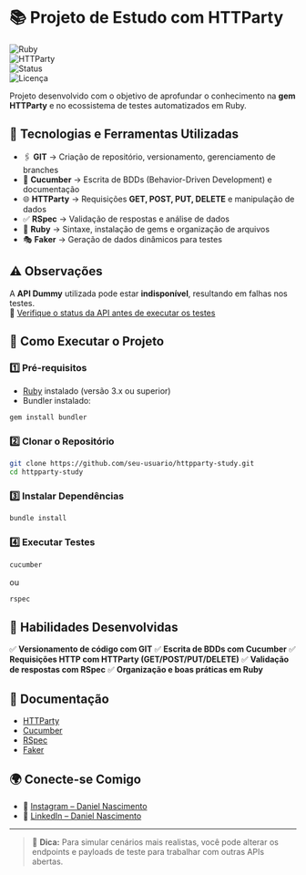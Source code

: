 # 📚 Projeto de Estudo com HTTParty  

![Ruby](https://img.shields.io/badge/Ruby-3.x-red?style=flat-square&logo=ruby)  
![HTTParty](https://img.shields.io/badge/HTTParty-Study-blue?style=flat-square)  
![Status](https://img.shields.io/badge/status-ativo-brightgreen?style=flat-square)  
![Licença](https://img.shields.io/badge/license-MIT-green?style=flat-square)  

Projeto desenvolvido com o objetivo de aprofundar o conhecimento na **gem HTTParty** e no ecossistema de testes automatizados em Ruby.  

## 🚀 Tecnologias e Ferramentas Utilizadas  
- 🖇 **GIT** → Criação de repositório, versionamento, gerenciamento de branches  
- 🥒 **Cucumber** → Escrita de BDDs (Behavior-Driven Development) e documentação  
- 🌐 **HTTParty** → Requisições **GET, POST, PUT, DELETE** e manipulação de dados  
- ✅ **RSpec** → Validação de respostas e análise de dados  
- 💎 **Ruby** → Sintaxe, instalação de gems e organização de arquivos  
- 🎭 **Faker** → Geração de dados dinâmicos para testes  

## ⚠️ Observações  
A **API Dummy** utilizada pode estar **indisponível**, resultando em falhas nos testes.  
🔗 [Verifique o status da API antes de executar os testes](https://dummyapi.io/)  

## 🔧 Como Executar o Projeto  

### 1️⃣ Pré-requisitos  
- [Ruby](https://www.ruby-lang.org/) instalado (versão 3.x ou superior)  
- Bundler instalado:  
```bash
gem install bundler
````

### 2️⃣ Clonar o Repositório

```bash
git clone https://github.com/seu-usuario/httpparty-study.git
cd httpparty-study
```

### 3️⃣ Instalar Dependências

```bash
bundle install
```

### 4️⃣ Executar Testes

```bash
cucumber
```

ou

```bash
rspec
```

## 📌 Habilidades Desenvolvidas

✅ **Versionamento de código com GIT**
✅ **Escrita de BDDs com Cucumber**
✅ **Requisições HTTP com HTTParty (GET/POST/PUT/DELETE)**
✅ **Validação de respostas com RSpec**
✅ **Organização e boas práticas em Ruby**

## 📖 Documentação

* [HTTParty](https://www.rubydoc.info/github/jnunemaker/httparty)
* [Cucumber](https://cucumber.io/docs/cucumber/)
* [RSpec](https://rspec.info/documentation/)
* [Faker](https://github.com/faker-ruby/faker)

## 🌍 Conecte-se Comigo

* 📸 [Instagram – Daniel Nascimento](https://www.instagram.com/dan_the_dev/)
* 💼 [LinkedIn – Daniel Nascimento](https://www.linkedin.com/in/daniel-nascimento)

---

> 🧪 **Dica:** Para simular cenários mais realistas, você pode alterar os endpoints e payloads de teste para trabalhar com outras APIs abertas.

```
